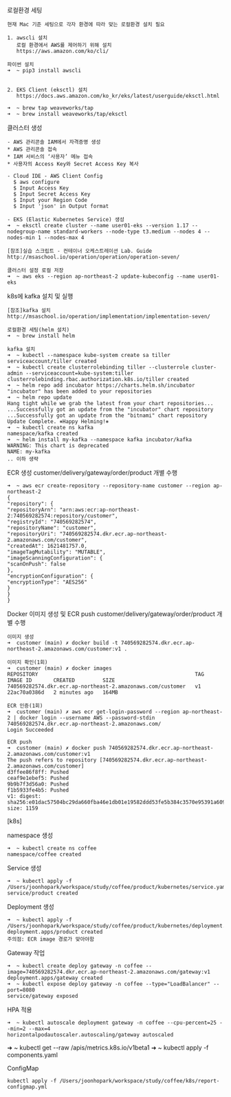 로컬환경 세팅

    현재 Mac 기준 세팅으로 각자 환경에 따라 맞는 로컬환경 설치 필요

    1. awscli 설치
       로컬 환경에서 AWS를 제어하기 위해 설치
       https://aws.amazon.com/ko/cli/
    
    파이썬 설치
    ➜  ~ pip3 install awscli
    
    
    2. EKS Client (eksctl) 설치
       https://docs.aws.amazon.com/ko_kr/eks/latest/userguide/eksctl.html
    
    ➜  ~ brew tap weaveworks/tap
    ➜  ~ brew install weaveworks/tap/eksctl

클러스터 생성

    - AWS 관리콘솔 IAM에서 자격증명 생성
    * AWS 관리콘솔 접속
    * IAM 서비스의 ‘사용자’ 메뉴 접속
    * 사용자의 Access Key와 Secret Access Key 복사

    - Cloud IDE - AWS Client Config
      $ aws configure
      $ Input Access Key
      $ Input Secret Access Key
      $ Input your Region Code
      $ Input 'json' in Output format

    - EKS (Elastic Kubernetes Service) 생성
    ➜  ~ eksctl create cluster --name user01-eks --version 1.17 --nodegroup-name standard-workers --node-type t3.medium --nodes 4 --nodes-min 1 --nodes-max 4

    [참조]실습 스크립트 - 컨테이너 오케스트레이션 Lab. Guide
    http://msaschool.io/operation/operation/operation-seven/

    클러스터 설정 로컬 저장
    ➜  ~ aws eks --region ap-northeast-2 update-kubeconfig --name user01-eks

k8s에 kafka 설치 및 실행

    [참조]kafka 설치
    http://msaschool.io/operation/implementation/implementation-seven/

    로컬환경 세팅(helm 설치)
    ➜  ~ brew install helm

    kafka 설치
    ➜  ~ kubectl --namespace kube-system create sa tiller
    serviceaccount/tiller created
    ➜  ~ kubectl create clusterrolebinding tiller --clusterrole cluster-admin --serviceaccount=kube-system:tiller
    clusterrolebinding.rbac.authorization.k8s.io/tiller created
    ➜  ~ helm repo add incubator https://charts.helm.sh/incubator
    "incubator" has been added to your repositories
    ➜  ~ helm repo update
    Hang tight while we grab the latest from your chart repositories...
    ...Successfully got an update from the "incubator" chart repository
    ...Successfully got an update from the "bitnami" chart repository
    Update Complete. ⎈Happy Helming!⎈
    ➜  ~ kubectl create ns kafka
    namespace/kafka created
    ➜  ~ helm install my-kafka --namespace kafka incubator/kafka
    WARNING: This chart is deprecated
    NAME: my-kafka
    .. 이하 생략

ECR 생성
    customer/delivery/gateway/order/product 개별 수행

    ➜  ~ aws ecr create-repository --repository-name customer --region ap-northeast-2
    {
    "repository": {
    "repositoryArn": "arn:aws:ecr:ap-northeast-2:740569282574:repository/customer",
    "registryId": "740569282574",
    "repositoryName": "customer",
    "repositoryUri": "740569282574.dkr.ecr.ap-northeast-2.amazonaws.com/customer",
    "createdAt": 1621481757.0,
    "imageTagMutability": "MUTABLE",
    "imageScanningConfiguration": {
    "scanOnPush": false
    },
    "encryptionConfiguration": {
    "encryptionType": "AES256"
    }
    }
    }

Docker 이미지 생성 및 ECR push
    customer/delivery/gateway/order/product 개별 수행

    이미지 생성
    ➜  customer (main) ✗ docker build -t 740569282574.dkr.ecr.ap-northeast-2.amazonaws.com/customer:v1 .
    
    이미지 확인(1회)
    ➜  customer (main) ✗ docker images
    REPOSITORY                                                   TAG       IMAGE ID       CREATED         SIZE
    740569282574.dkr.ecr.ap-northeast-2.amazonaws.com/customer   v1        22ac70a0386d   2 minutes ago   164MB

    ECR 인증(1회)
    ➜  customer (main) ✗ aws ecr get-login-password --region ap-northeast-2 | docker login --username AWS --password-stdin 740569282574.dkr.ecr.ap-northeast-2.amazonaws.com/
    Login Succeeded

    ECR push
    ➜  customer (main) ✗ docker push 740569282574.dkr.ecr.ap-northeast-2.amazonaws.com/customer:v1
    The push refers to repository [740569282574.dkr.ecr.ap-northeast-2.amazonaws.com/customer]
    d3ffee86f8ff: Pushed
    ceaf9e1ebef5: Pushed
    9b9b7f3d56a0: Pushed
    f1b5933fe4b5: Pushed
    v1: digest: sha256:e01dac57504bc29da660fba46e1db01e19582ddd53fe5b384c3570e95391a609 size: 1159

[k8s] 

namespace 생성

    ➜  ~ kubectl create ns coffee
    namespace/coffee created

Service 생성

    ➜  ~ kubectl apply -f /Users/joonhopark/workspace/study/coffee/product/kubernetes/service.yaml
    service/product created

Deployment 생성

    ➜  ~ kubectl apply -f /Users/joonhopark/workspace/study/coffee/product/kubernetes/deployment.yml
    deployment.apps/product created
    주의점: ECR image 경로가 맞아야함


Gateway 작업

    ➜  ~ kubectl create deploy gateway -n coffee --image=740569282574.dkr.ecr.ap-northeast-2.amazonaws.com/gateway:v1
    deployment.apps/gateway created
    ➜  ~ kubectl expose deploy gateway -n coffee --type="LoadBalancer" --port=8080
    service/gateway exposed

HPA 적용

    ➜  ~ kubectl autoscale deployment gateway -n coffee --cpu-percent=25 --min=2 --max=4
    horizontalpodautoscaler.autoscaling/gateway autoscaled

➜  ~ kubectl get --raw /apis/metrics.k8s.io/v1beta1
➜  ~ kubectl apply -f components.yaml

ConfigMap

    kubectl apply -f /Users/joonhopark/workspace/study/coffee/k8s/report-configmap.yml
